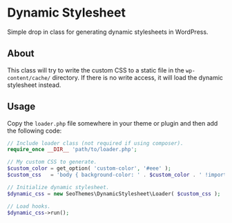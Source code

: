 # Dynamic Stylesheet

Simple drop in class for generating dynamic stylesheets in WordPress.

## About

This class will try to write the custom CSS to a static file in the `wp-content/cache/` directory. If there is no write access, it will load the dynamic stylesheet instead.

## Usage

Copy the `loader.php` file somewhere in your theme or plugin and then add the following code:

```php
// Include loader class (not required if using composer).
require_once __DIR__ 'path/to/loader.php';

// My custom CSS to generate.
$custom_color = get_option( 'custom-color', '#eee' );
$custom_css   = 'body { background-color: ' . $custom_color . ' !important; }';

// Initialize dynamic stylesheet.
$dynamic_css = new SeoThemes\DynamicStylesheet\Loader( $custom_css );

// Load hooks.
$dynamic_css->run();
```
